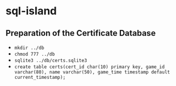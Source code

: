 # sql-island

## Preparation of the Certificate Database
* ```mkdir ../db```
* ```chmod 777 ../db```
* ```sqlite3 ../db/certs.sqlite3```
* ```create table certs(cert_id char(10) primary key, game_id varchar(80), name varchar(50), game_time timestamp default current_timestamp);```
